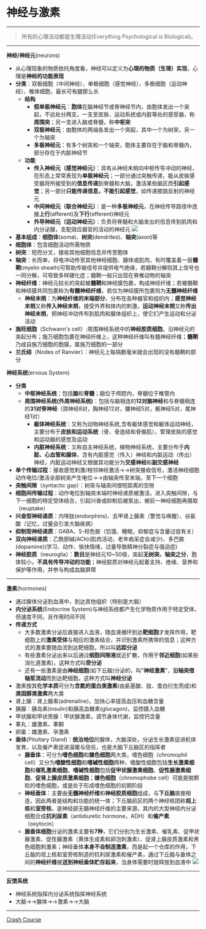 # 神经与激素
---
>所有的心理活动都是生理活动(Everything Psychological is Biological)。
---
**神经/神经元**(neurons)
* 从心理现象的物质依托角度看，神经可以定义为**心理的物质（生理）实现**，心理是**神经的功能表现**
* **分类**：双极细胞（中间神经）、单极细胞（感觉神经）、多极细胞（运动神经）、椎体细胞，最长可有腿那么长
  * **结构**
    * **假单极神经元**：**胞体**在脑神经节或脊神经节内，由胞体发出一个突起，不远处分两支，一支至皮肤、运动系统或内脏等处的感受器，称**周围突**；另一支进入脑或脊髓，称**中枢突**
    * **双极神经元**：由胞体的两端各发出一个突起，其中一个为树突，另一个为轴突
    * **多极神经元**：有多个树突和一个轴突，胞体主要存在于脑和脊髓内，部分存在于内脏神经节
  * **功能**
    * **传入神经元（感觉神经元）**：具有从神经末梢向中枢传导冲动的神经，在形态上常常表现为**单极神经元**；一部分通过突触传递，能从皮肤感受器将所接受到的**信息传递**到脊髓和大脑，激活某些脑区而**引起感觉**；另一部分**只能传递信息，不能引起感觉**，如传递膝跳反射的神经元
    * **中间神经元（联合神经元）**：是一种**多极神经元**，在神经传导路径中连接**上行**(afferent)及**下行**(efferent)神经元
    * **外导神经元（运动神经元）**：负责将脊髓和大脑发出的信息传到肌肉和内分泌腺，支配效应器官的活动的神经元
![](images/neurons.png)
* **基本组成**：**细胞体**(soma)、**树突**(dendrites)、**轴突**(axon)等
* **细胞体**：包含细胞活动所需物质
* **树突**：短而分叉，接收其他细胞信息并传至胞体
* **轴突**：长而单，将电冲动传至其他神经细胞、腺体或肌肉，有时覆盖着一层**髓鞘**(myelin sheath)可帮助传输信号并提供电气绝缘，若髓鞘分解则其上信号也一同分解，可导致多样硬化症；髓鞘一般只出现在脊椎动物的轴突
* **神经纤维**：神经元较长的突起被**髓鞘**和神经膜包裹，构成神经纤维；若被髓鞘和神经膜共同包裹称为**有髓神经纤维**，若仅为神经膜所包裹则为**无髓神经纤维**
  * **神经末梢**：为**神经纤维的末端部分**，分布在各种器官和组织内；**感觉神经末梢**又称**传入神经末梢**，接受外界和体内的刺激，**运动神经末梢**又称**传出神经末梢**，把神经冲动传布到肌肉和腺体组织上，使它们产生运动和分泌活动
* **施旺细胞**（Schwann's cell）:周围神经系统中的**神经胶质细胞**，沿神经元的突起分布；施万细胞包裹在神经纤维上，这种神经纤维叫有髓神经纤维；**髓鞘**乃成自施万细胞的胞膜，属施万细胞的一部分
* **兰氏结**（Nodes of Ranvier）：神经元上每隔数毫米就会出现的没有髓鞘的部分
  
**神经系统**(ervous System)
* **分类**
  * **中枢神经系统**：包括**脑**和**脊髓**；脑位于颅腔内，脊髓位于椎管内
  * **周围神经系统(外周神经系统)**：包括与脑相连的**12对脑神经**和与脊髓相连的**31对脊神经**（颈神经8对，胸神经12对，腰神经5对，骶神经5对，尾神经1对）
    * **躯体神经系统**：又称为动物神经系统,含有躯体感觉和躯体运动神经，主要分布于**皮肤和运动系统**（骨、骨连结和骨骼肌），管理皮肤的感觉和运动器的感觉及运动
    * **内脏神经系统**：又称自主神经系统，植物神经系统，主要分布于**内脏、心血管和腺体**，含有内脏感觉（传入）神经和内脏运动（传出）神经，内脏运动神经又根据其功能分为**交感神经**和**副交感神经**
* **单个传输过程**：接收感觉刺激/相邻神经激活→→树突接收信号，激活神经细胞动作电位/激活全部树突产生电位→→由轴突传至末端，至下一个细胞
* **突触间隙**（syntactic gap）：树突与轴突间很短距离的空隙
* **细胞间传输过程**：动作电位到轴突末端时神经递质被激活，进入突触间隙，与下一细胞的特定受体结合，引起兴奋或抑制后被泵出，被前一神经细胞再摄取（reuptake）
* **兴奋型神经递质**：内啡肽(endorphins)、去甲肾上腺素（警觉与唤醒）、谷氨酸（记忆，过量会引发大脑疾病）
* **抑制型神经递质**：GABA、5-羟色胺（饥饿、睡眠，抑郁症与含量过低有关）
* **双向神经递质**：乙酰胆碱(ACh)(肌肉活动，老年痴呆症会减少)、多巴胺(dopamine)(学习、动作、愉快情绪，过量导致精神分裂症与强迫症)
* **神经胶质**（neuroglia）：**数目**是神经元10~50倍，突起**无树突、轴突之分**，胞体较小，**不具有传导冲动的功能**；神经胶质对神经元起着支持、绝缘、营养和保护等作用，并参与构成血脑屏障
---
**激素**(hormones)
* 通过腺体分泌到血液中，到达其他组织（特别是大脑）
* **内分泌系统**(Endocrine System)与神经系统都产生化学物质作用于特定受体，但速度不同，且作用时间不同
* **传递方式**
  * 大多数激素分泌后直接进入血液，随血液循环到达**靶细胞**才发挥作用，靶细胞上的**激素受体**与相应的激素结合，并识别激素所携带的信息；这种方式的激素要随血流到达靶细胞，所以叫**远距分泌**
  * 有些激素分泌出来以后通过**细胞间隙液**就近扩散，作用于**邻近细胞**(如某些消化道激素)，这种方式叫**旁分泌**
  * 还有一些激素是由**神经细胞**(如下丘脑)分泌的，叫“**神经激素**”，**沿轴突借轴浆流动**而到达靶细胞，这种方式叫**神经分泌**
* 激素按其**化学本质**可分为**含氮的蛋白类激素**(由氨基酸、肽、蛋白衍生而成)和**类固醇类激素**两大类
* 肾上腺：肾上腺素(adrenaline)，加快心率提高血压和血糖含量
* 胰腺：胰岛素(insulin)和胰高血糖素(glucagon)，监控摄入血糖
* 甲状腺和甲状旁腺：甲状腺激素，调节身体代谢，监控钙含量
* 睾丸：雄激素、睾酮
* 卵巢：雌激素、孕激素
* **垂体**(Pituitary Gland)：**统治地位**的腺体，大脑深处，分泌生长激素促进机体发育，以及催产素促进温暖与信任，也是大脑下丘脑区的指挥者
  * **腺垂体**：可分为**嗜色细胞**和**嫌色细胞**两大类，嗜色细胞（chromophil cell）又分为**嗜酸性细胞**和**嗜碱性细胞**两种，嗜酸性细胞包括**生长激素细胞**和**催乳激素细胞**，**嗜碱性细胞**包括**促甲状腺激素细胞**、**促性腺激素细胞**、**促肾上腺皮质激素细胞**；**嫌色细胞**（chromophobe cell）可能是脱颗粒的嗜色细胞，或是处于形成嗜色细胞的初期阶段
  * **神经垂体**：主要由**无髓神经纤维**和**神经胶质细胞**组成，与**下丘脑**直接相连，因此两者是结构和功能的统一体；下丘脑前区的两个神经核团称**视上核**和**室旁核**，是神经部无髓神经纤维的主要来源，其内的大型神经内分泌细胞合成**抗利尿素**（antidiuretic hormone，ADH）和**催产素**（oxytocin）
  * **腺垂体细胞**分泌的激素主要有**7种**，它们分别为生长激素、催乳素、促甲状腺激素、促性腺激素（黄体生成素和卵泡刺激素）、促肾上腺皮质激素和黑色细胞刺激素；神经垂体**本身不会制造激素**，而是起一个仓库的作用，下丘脑的视上核和室旁核制造的抗利尿激素和催产素，通过下丘脑与垂体之间的**神经纤维**被**送到神经垂体贮存起来**，当身体需要时就释放到血液中
![](images/pituitarygland.jpg)
---
**反馈系统**
* 神经系统指挥内分泌系统指挥神经系统
* 大脑→→腺体→→激素→→大脑
---
[Crash Course](https://www.bilibili.com/video/BV1Zs411c7W6?p=4)
